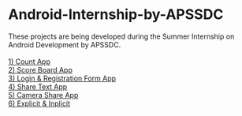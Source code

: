 # Android-Internship-by-APSSDC
These projects are being developed during the Summer Internship on Android Development by APSSDC.</br></br>
<a href = "https://github.com/mr-white-hat/Android-Internship-by-APSSDC/tree/master/Count_App">1) Count App </a></br>
<a href = "https://github.com/mr-white-hat/Android-Internship-by-APSSDC/tree/master/ScoreBoardApp">2) Score Board App </a></br>
<a href = "https://github.com/mr-white-hat/Android-Internship-by-APSSDC/tree/master/LoginRegistrationPages">3) Login & Registration Form App </a></br>
<a href = "https://github.com/mr-white-hat/Android-Internship-by-APSSDC/tree/master/ShareText">4) Share Text App </a></br>
<a href = "https://github.com/mr-white-hat/Android-Internship-by-APSSDC/tree/master/CameraShare">5) Camera Share App </a></br>
<a href = "https://github.com/mr-white-hat/Android-Internship-by-APSSDC/tree/master/Explicit_Intent">6) Explicit & Inplicit </a></br>
